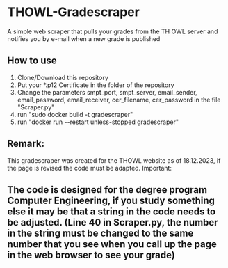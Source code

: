 # THOWL-Gradescraper
A simple web scraper that pulls your grades from the TH OWL server and notifies you by e-mail when a new grade is published

## How to use
1. Clone/Download this repository
2. Put your *.p12 Certificate in the folder of the repository
3. Change the parameters smpt_port, smpt_server, email_sender, email_password, email_receiver, cer_filename, cer_password in the file "Scraper.py"
4. run "sudo docker build -t gradescraper" 
5. run "docker run --restart unless-stopped gradescraper"

## Remark:
This gradescraper was created for the THOWL website as of 18.12.2023, if the page is revised the code must be adapted.
Important:
## The code is designed for the degree program Computer Engineering, if you study something else it may be that a string in the code needs to be adjusted. (Line 40 in Scraper.py, the number in the string must be changed to the same number that you see when you call up the page in the web browser to see your grade) 
